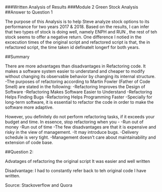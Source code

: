 ###Written Analysis of Results
###Module 2 Green Stock Analysis 
##Answer to Question 1

The purpose of this Analysis is to help Steve analyze stock options to its performance for two years 2017 & 2018.
Based on the results, I can infer that two types of stock is doing well, namely ENPH and RUN , the rest of teh stock seems to offer a negative return. 
One difference I notied in the excecution times of the original script and refactored script is that, the in refactored script, the time taken id definatelt longerf for both years. 

##Summary

There are more advantages than disadvantages in Refactoring code. It makes a software system easier to understand and cheaper to modify without changing its observable 
behavior by changing its internal structure.
-The purposes of refactoring according to Martin Fowler (Father of Code Smell) are stated in the following:
-Refactoring Improves the Design of Software
-Refactoring Makes Software Easier to Understand
-Refactoring Helps Finding Bugs
-Refactoring Helps Programming Faster
-Specially for long-term software, it is essential to refactor the code in order to make the software more adaptive. 

However, you definitely do not perform refactoring tasks, if it exceeds your budget and time. In essence, stop refactoring when you -
-Run out of money
-Run out of time
-The few disadvantages are that it is expensive and risky in the view of management.
-It may introduce bugs.
-Delivery schedule is very tight.
-Management doesn't care about maintainability and extension of code base.

##Question 2:

Advatages of refactoring the original script
It was easier and well written

Disadvantage: I had to constantly refer back to teh original code I have written. 

Source: Stackoverflow and Quora
